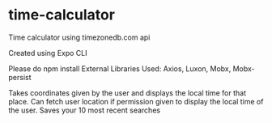 # time-calculator
Time calculator using timezonedb.com api

Created using Expo CLI

Please do npm install
External Libraries Used: Axios, Luxon, Mobx, Mobx-persist

Takes coordinates given by the user and displays the local time for that place.
Can fetch user location if permission given to display the local time of the user.
Saves your 10 most recent searches 
